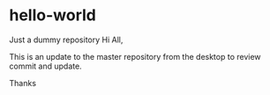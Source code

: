 # hello-world
Just a dummy repository
Hi All,

This is an update to the master repository from the desktop to review commit and update.

Thanks